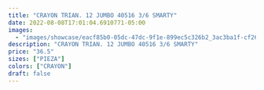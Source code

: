 ```yaml
---
title: "CRAYON TRIAN. 12 JUMBO 40516 3/6 SMARTY"
date: 2022-08-08T17:01:04.6910771-05:00
images:
  - "images/showcase/eacf85b0-05dc-47dc-9f1e-899ec5c326b2_3ac3ba1f-cf26-491f-ab76-3289b0058b9b.webp"
description: "CRAYON TRIAN. 12 JUMBO 40516 3/6 SMARTY"
price: "36.5"
sizes: ["PIEZA"]
colors: ["CRAYON"]
draft: false
---
```

